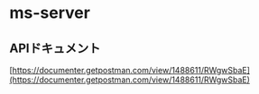 # ms-server

## APIドキュメント
[https://documenter.getpostman.com/view/1488611/RWgwSbaE](https://documenter.getpostman.com/view/1488611/RWgwSbaE)